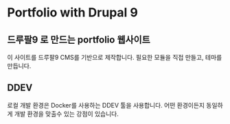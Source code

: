 # Portfolio with Drupal 9

## 드루팔9 로 만드는 portfolio 웹사이트

이 사이트를 드루팔9 CMS를 기반으로 제작합니다. 필요한 모듈을 직접 만들고, 테마를 만듭니다.

## DDEV

로컬 개발 환경은 Docker를 사용하는 DDEV 툴을 사용합니다. 어떤 환경이든지 동일하게 개발 환경을 맞출수 있는 강점이 있습니다.

